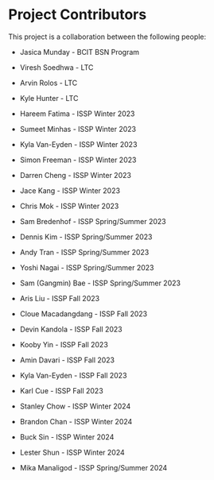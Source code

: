# Project Contributors

This project is a collaboration between the following people:

- Jasica Munday - BCIT BSN Program

- Viresh Soedhwa - LTC
- Arvin Rolos - LTC
- Kyle Hunter - LTC

- Hareem Fatima - ISSP Winter 2023
- Sumeet Minhas - ISSP Winter 2023
- Kyla Van-Eyden - ISSP Winter 2023
- Simon Freeman - ISSP Winter 2023
- Darren Cheng - ISSP Winter 2023
- Jace Kang - ISSP Winter 2023
- Chris Mok - ISSP Winter 2023

- Sam Bredenhof - ISSP Spring/Summer 2023
- Dennis Kim - ISSP Spring/Summer 2023
- Andy Tran - ISSP Spring/Summer 2023
- Yoshi Nagai - ISSP Spring/Summer 2023
- Sam (Gangmin) Bae - ISSP Spring/Summer 2023

- Aris Liu - ISSP Fall 2023
- Cloue Macadangdang - ISSP Fall 2023
- Devin Kandola - ISSP Fall 2023
- Kooby Yin - ISSP Fall 2023
- Amin Davari - ISSP Fall 2023
- Kyla Van-Eyden - ISSP Fall 2023
- Karl Cue - ISSP Fall 2023

- Stanley Chow - ISSP Winter 2024
- Brandon Chan - ISSP Winter 2024
- Buck Sin - ISSP Winter 2024
- Lester Shun - ISSP Winter 2024

- Mika Manaligod - ISSP Spring/Summer 2024